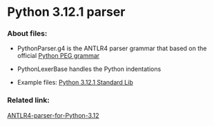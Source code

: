 # Python 3.12.1 parser

### About files:
 - PythonParser.g4
   is the ANTLR4 parser grammar that based on the official [Python PEG grammar](https://docs.python.org/3.12/reference/grammar.html)

 - PythonLexerBase
   handles the Python indentations

- Example files: [Python 3.12.1 Standard Lib](https://github.com/python/cpython/tree/3.12/Lib)

### Related link:
[ANTLR4-parser-for-Python-3.12](https://github.com/RobEin/ANTLR4-parser-for-Python-3.12)